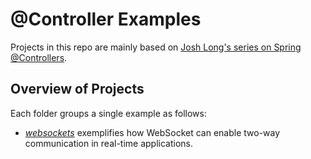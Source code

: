# @Controller Examples
Projects in this repo are mainly based on [Josh Long's series on Spring @Controllers](https://www.youtube.com/watch?v=xhNGqTwsGw0).

## Overview of Projects
Each folder groups a single example as follows:

- [_websockets_](./websockets/) exemplifies how WebSocket can enable two-way communication in real-time applications.

